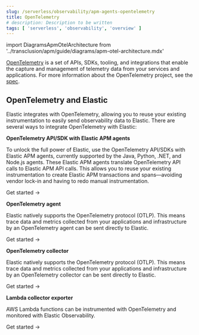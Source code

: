 ```yaml
---
slug: /serverless/observability/apm-agents-opentelemetry
title: OpenTelemetry
# description: Description to be written
tags: [ 'serverless', 'observability', 'overview' ]
---
```


<p><DocBadge template="technical preview" /></p>

import DiagramsApmOtelArchitecture from '../transclusion/apm/guide/diagrams/apm-otel-architecture.mdx'

[OpenTelemetry](https://opentelemetry.io/docs/concepts/what-is-opentelemetry/)
is a set of APIs, SDKs, tooling, and integrations that enable the capture and management of
telemetry data from your services and applications. For more information about the
OpenTelemetry project, see the [spec](https://github.com/open-telemetry/opentelemetry-specification/blob/master/README.md).

## OpenTelemetry and Elastic

<!-- TODO: Fix diagram-->
<DiagramsApmOtelArchitecture />

Elastic integrates with OpenTelemetry, allowing you to reuse your existing instrumentation
to easily send observability data to Elastic.
There are several ways to integrate OpenTelemetry with Elastic:

**OpenTelemetry API/SDK with Elastic APM agents**

To unlock the full power of Elastic, use the OpenTelemetry API/SDKs with Elastic APM agents,
currently supported by the Java, Python, .NET, and Node.js agents.
These Elastic APM agents translate OpenTelemetry API calls to Elastic APM API calls.
This allows you to reuse your existing instrumentation to create Elastic APM transactions and spans—avoiding vendor lock-in and having to redo manual instrumentation.

<DocLink slug="/serverless/observability/apm-agents-opentelemetry-opentelemetry-apisdk-with-elastic-apm-agents">Get started →</DocLink>

**OpenTelemetry agent**

Elastic natively supports the OpenTelemetry protocol (OTLP).
This means trace data and metrics collected from your applications and infrastructure by an
OpenTelemetry agent can be sent directly to Elastic.

<DocLink slug="/serverless/observability/apm-agents-opentelemetry-opentelemetry-native-support" section="send-data-from-an-opentelemetry-agent">Get started →</DocLink>

**OpenTelemetry collector**

Elastic natively supports the OpenTelemetry protocol (OTLP).
This means trace data and metrics collected from your applications and infrastructure by an
OpenTelemetry collector can be sent directly to Elastic.

<DocLink slug="/serverless/observability/apm-agents-opentelemetry-opentelemetry-native-support" section="send-data-from-an-opentelemetry-collector">Get started →</DocLink>

**Lambda collector exporter**

AWS Lambda functions can be instrumented with OpenTelemetry and monitored with Elastic Observability.

<DocLink slug="/serverless/observability/opentelemetry-aws-lambda-support">Get started →</DocLink>
